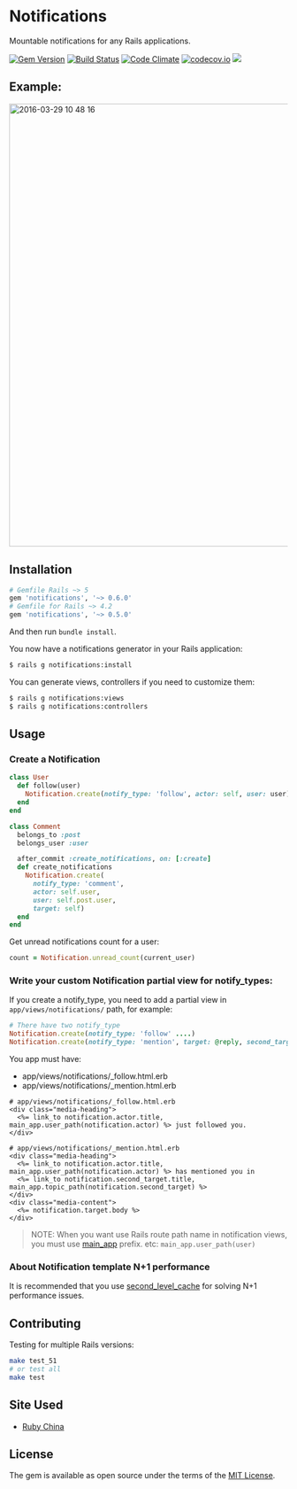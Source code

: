 # Notifications

Mountable notifications for any Rails applications.

[![Gem Version](https://badge.fury.io/rb/notifications.svg)](https://badge.fury.io/rb/notifications) [![Build Status](https://travis-ci.org/rails-engine/notifications.svg)](https://travis-ci.org/rails-engine/notifications) [![Code Climate](https://codeclimate.com/github/rails-engine/notifications/badges/gpa.svg)](https://codeclimate.com/github/rails-engine/notifications) [![codecov.io](https://codecov.io/github/rails-engine/notifications/coverage.svg?branch=master)](https://codecov.io/github/rails-engine/notifications?branch=master) [![](http://inch-ci.org/github/rails-engine/notifications.svg?branch=master)](http://inch-ci.org/github/rails-engine/notifications?branch=master)

## Example:

<img width="800" alt="2016-03-29 10 48 16" src="https://cloud.githubusercontent.com/assets/5518/16578955/eb59e472-42cf-11e6-825e-8fc9ecf58a8b.png">

## Installation

```ruby
# Gemfile Rails ~> 5
gem 'notifications', '~> 0.6.0'
# Gemfile for Rails ~> 4.2
gem 'notifications', '~> 0.5.0'
```

And then run `bundle install`.

You now have a notifications generator in your Rails application:

```bash
$ rails g notifications:install
```

You can generate views, controllers if you need to customize them:

```bash
$ rails g notifications:views
$ rails g notifications:controllers
```

## Usage

### Create a Notification

```ruby
class User
  def follow(user)
    Notification.create(notify_type: 'follow', actor: self, user: user)
  end
end

class Comment
  belongs_to :post
  belongs_user :user

  after_commit :create_notifications, on: [:create]
  def create_notifications
    Notification.create(
      notify_type: 'comment',
      actor: self.user,
      user: self.post.user,
      target: self)
  end
end
```

Get unread notifications count for a user:

```rb
count = Notification.unread_count(current_user)
```

### Write your custom Notification partial view for notify_types:

If you create a notify_type, you need to add a partial view in `app/views/notifications/` path, for example:

```rb
# There have two notify_type
Notification.create(notify_type: 'follow' ....)
Notification.create(notify_type: 'mention', target: @reply, second_target: @topic, ....)
```

You app must have:

- app/views/notifications/_follow.html.erb
- app/views/notifications/_mention.html.erb

```erb
# app/views/notifications/_follow.html.erb
<div class="media-heading">
  <%= link_to notification.actor.title, main_app.user_path(notification.actor) %> just followed you.
</div>
```

```erb
# app/views/notifications/_mention.html.erb
<div class="media-heading">
  <%= link_to notification.actor.title, main_app.user_path(notification.actor) %> has mentioned you in
  <%= link_to notification.second_target.title, main_app.topic_path(notification.second_target) %>
</div>
<div class="media-content">
  <%= notification.target.body %>
</div>
```

> NOTE: When you want use Rails route path name in notification views, you must use [main_app](http://api.rubyonrails.org/classes/Rails/Engine.html#class-Rails::Engine-label-Using+Engine-27s+routes+outside+Engine) prefix. etc: `main_app.user_path(user)`

### About Notification template N+1 performance

It is recommended that you use [second_level_cache](https://github.com/hooopo/second_level_cache) for solving N+1 performance issues.

## Contributing

Testing for multiple Rails versions:

```bash
make test_51
# or test all
make test
```

## Site Used

- [Ruby China](https://ruby-china.org)

## License

The gem is available as open source under the terms of the [MIT License](http://opensource.org/licenses/MIT).
